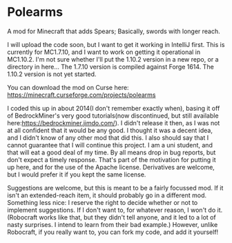 # Polearms
A mod for Minecraft that adds Spears; Basically, swords with longer reach.

I will upload the code soon, but I want to get it working in IntelliJ first.
This is currently for MC1.7.10, and I want to work on getting it operational in MC1.10.2. I'm not sure whether I'll put the 1.10.2 version in a new repo, or a directory in here...
The 1.7.10 version is compiled against Forge 1614.
The 1.10.2 version is not yet started.

You can download the mod on Curse here: https://minecraft.curseforge.com/projects/polearms

I coded this up in about 2014(I don't remember exactly when), basing it off of BedrockMiner's very good tutorials(now discontinued, but still available here:https://bedrockminer.jimdo.com/).
I didn't release it then, as I was not at all confident that it would be any good. I thought it was a decent idea, and I didn't know of any other mod that did this.
I also should say that I cannot guarantee that I will continue this project. I am a uni student, and that will eat a good deal of my time. By all means drop in bug reports, but don't expect a timely response.
That's part of the motivation for putting it up here, and for the use of the Apache license. Derivatives are welcome, but I would prefer it if you kept the same license.

Suggestions are welcome, but this is meant to be a fairly focussed mod. If it isn't an extended-reach item, it should probably go in a different mod.
Something less nice: I reserve the right to decide whether or not to implement suggestions. If I don't want to, for whatever reason, I won't do it. (Robocraft works like that, but they didn't tell anyone, and it led to a lot of nasty surprises. I intend to learn from their bad example.)
However, unlike Robocraft, if you really want to, you can fork my code, and add it yourself!
